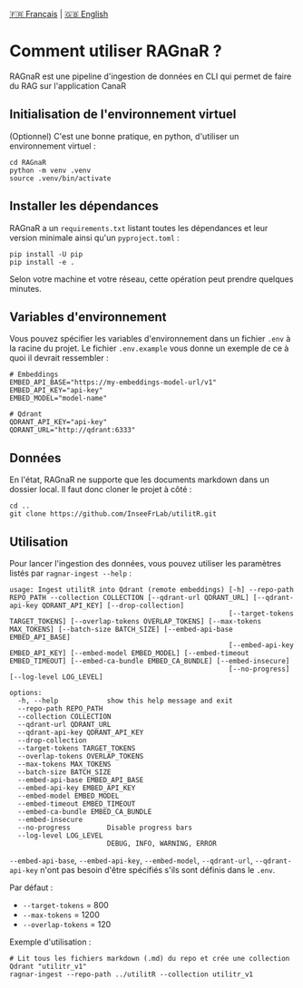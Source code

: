[🇫🇷 Français](README.fr.md) | [🇬🇧 English](README.md)

# Comment utiliser RAGnaR ?

RAGnaR est une pipeline d'ingestion de données en CLI qui permet de faire du RAG sur l'application CanaR

## Initialisation de l'environnement virtuel

(Optionnel) C'est une bonne pratique, en python, d'utiliser un environnement virtuel :

```shell
cd RAGnaR
python -m venv .venv
source .venv/bin/activate
```

## Installer les dépendances

RAGnaR a un `requirements.txt` listant toutes les dépendances et leur version minimale ainsi qu'un `pyproject.toml` :

```shell
pip install -U pip
pip install -e .
```

Selon votre machine et votre réseau, cette opération peut prendre quelques minutes.

## Variables d'environnement

Vous pouvez spécifier les variables d'environnement dans un fichier `.env` à la racine du projet.
Le fichier `.env.example` vous donne un exemple de ce à quoi il devrait ressembler :

```
# Embeddings
EMBED_API_BASE="https://my-embeddings-model-url/v1"
EMBED_API_KEY="api-key"
EMBED_MODEL="model-name"

# Qdrant
QDRANT_API_KEY="api-key"
QDRANT_URL="http://qdrant:6333"
```

## Données

En l'état, RAGnaR ne supporte que les documents markdown dans un dossier local. Il faut donc cloner le projet à côté :

```shell
cd ..
git clone https://github.com/InseeFrLab/utilitR.git
```

## Utilisation

Pour lancer l'ingestion des données, vous pouvez utiliser les paramètres listés par `ragnar-ingest --help` :

```
usage: Ingest utilitR into Qdrant (remote embeddings) [-h] --repo-path REPO_PATH --collection COLLECTION [--qdrant-url QDRANT_URL] [--qdrant-api-key QDRANT_API_KEY] [--drop-collection]
                                                      [--target-tokens TARGET_TOKENS] [--overlap-tokens OVERLAP_TOKENS] [--max-tokens MAX_TOKENS] [--batch-size BATCH_SIZE] [--embed-api-base EMBED_API_BASE]
                                                      [--embed-api-key EMBED_API_KEY] [--embed-model EMBED_MODEL] [--embed-timeout EMBED_TIMEOUT] [--embed-ca-bundle EMBED_CA_BUNDLE] [--embed-insecure]
                                                      [--no-progress] [--log-level LOG_LEVEL]

options:
  -h, --help            show this help message and exit
  --repo-path REPO_PATH
  --collection COLLECTION
  --qdrant-url QDRANT_URL
  --qdrant-api-key QDRANT_API_KEY
  --drop-collection
  --target-tokens TARGET_TOKENS
  --overlap-tokens OVERLAP_TOKENS
  --max-tokens MAX_TOKENS
  --batch-size BATCH_SIZE
  --embed-api-base EMBED_API_BASE
  --embed-api-key EMBED_API_KEY
  --embed-model EMBED_MODEL
  --embed-timeout EMBED_TIMEOUT
  --embed-ca-bundle EMBED_CA_BUNDLE
  --embed-insecure
  --no-progress         Disable progress bars
  --log-level LOG_LEVEL
                        DEBUG, INFO, WARNING, ERROR
```

`--embed-api-base`, `--embed-api-key`, `--embed-model`, `--qdrant-url`, `--qdrant-api-key` n'ont pas besoin d'être spécifiés s'ils sont définis dans le `.env`.

Par défaut :
* `--target-tokens` = 800
* `--max-tokens` = 1200
* `--overlap-tokens` = 120

Exemple d'utilisation :
```shell
# Lit tous les fichiers markdown (.md) du repo et crée une collection Qdrant "utilitr_v1"
ragnar-ingest --repo-path ../utilitR --collection utilitr_v1
```

